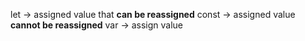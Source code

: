 let -> assigned value that **can be reassigned**
const -> assigned value **cannot be reassigned** 
var -> assign value
